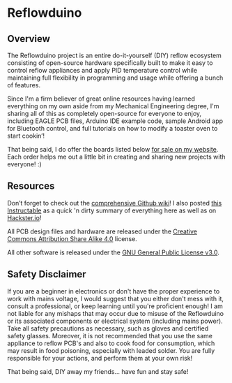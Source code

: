 # Reflowduino

## Overview
The Reflowduino project is an entire do-it-yourself (DIY) reflow ecosystem consisting of open-source hardware specifically built to make it easy to control reflow appliances and apply PID temperature control while maintaining full flexibility in programming and usage while offering a bunch of features.

Since I'm a firm believer of great online resources having learned everything on my own aside from my Mechanical Engineering degree, I'm sharing all of this as completely open-source for everyone to enjoy, including EAGLE PCB files, Arduino IDE example code, sample Android app for Bluetooth control, and full tutorials on how to modify a toaster oven to start cookin’!

That being said, I do offer the boards listed below [for sale on my website](https://www.botletics.com/products/). Each order helps me out a little bit in creating and sharing new projects with everyone! :)

## Resources
Don’t forget to check out the [comprehensive Github wiki](https://github.com/botletics/Reflowdiuno/wiki)!
I also posted [this Instructable](https://www.instructables.com/id/Reflowduino-DIY-BLE-Reflow-Oven-Controller/) as a quick 'n dirty summary of everything here as well as on [Hackster.io](https://www.hackster.io/botletics/diy-reflow-oven-with-reflowduino-af0219)!

All PCB design files and hardware are released under the [Creative Commons Attribution Share Alike 4.0](https://choosealicense.com/licenses/cc-by-sa-4.0/) license.

All other software is released under the [GNU General Public License v3.0](https://choosealicense.com/licenses/gpl-3.0/).

## Safety Disclaimer
If you are a beginner in electronics or don't have the proper experience to work with mains voltage, I would suggest that you either don't mess with it, consult a professional, or keep learning until you're proficient enough! I am not liable for any mishaps that may occur due to misuse of the Reflowduino or its associated components or electrical system (including mains power). Take all safety precautions as necessary, such as gloves and certified safety glasses. Moreover, it is not recommended that you use the same appliance to reflow PCB's and also to cook food for consumption, which may result in food poisoning, especially with leaded solder. You are fully responsible for your actions, and perform them at your own risk!

That being said, DIY away my friends... have fun and stay safe!

